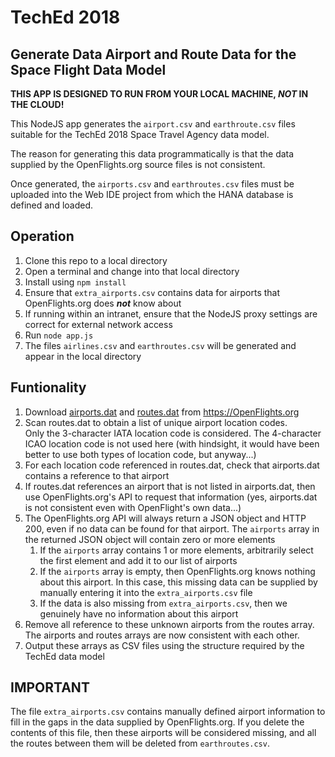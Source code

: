 # TechEd 2018

## Generate Data Airport and Route Data for the Space Flight Data Model

**THIS APP IS DESIGNED TO RUN FROM YOUR LOCAL MACHINE, *NOT* IN THE CLOUD!**

This NodeJS app generates the `airport.csv` and `earthroute.csv` files suitable for the TechEd 2018 Space Travel Agency data model.

The reason for generating this data programmatically is that the data supplied by the OpenFlights.org source files is not consistent.

Once generated, the `airports.csv` and `earthroutes.csv` files must be uploaded into the Web IDE project from which the HANA database is defined and loaded.

## Operation

1. Clone this repo to a local directory
1. Open a terminal and change into that local directory
1. Install using `npm install`
1. Ensure that `extra_airports.csv` contains data for airports that OpenFlights.org does ***not*** know about
1. If running within an intranet, ensure that the NodeJS proxy settings are correct for external network access
1. Run `node app.js`
1. The files `airlines.csv` and `earthroutes.csv` will be generated and appear in the local directory

## Funtionality

1. Download [airports.dat](https://raw.githubusercontent.com/jpatokal/openflights/master/data/airports.dat) and [routes.dat](https://raw.githubusercontent.com/jpatokal/openflights/master/data/routes.dat) from <https://OpenFlights.org>
1. Scan routes.dat to obtain a list of unique airport location codes.  
   Only the 3-character IATA location code is considered.  The 4-character ICAO location code is not used here (with hindsight, it would have been better to use both types of location code, but anyway...)
1. For each location code referenced in routes.dat, check that airports.dat contains a reference to that airport
1. If routes.dat references an airport that is not listed in airports.dat, then use OpenFlights.org's API to request that information (yes, airports.dat is not consistent even with OpenFlight's own data...)
1. The OpenFlights.org API will always return a JSON object and HTTP 200, even if no data can be found for that airport.  The `airports` array in the returned JSON object will contain zero or more elements
    1. If the `airports` array contains 1 or more elements, arbitrarily select the first element and add it to our list of airports
    1. If the `airports` array is empty, then OpenFlights.org knows nothing about this airport.  In this case, this missing data can be supplied by manually entering it into the `extra_airports.csv` file
    1. If the data is also missing from `extra_airports.csv`, then we genuinely have no information about this airport
1. Remove all reference to these unknown airports from the routes array. The airports and routes arrays are now consistent with each other.
1. Output these arrays as CSV files using the structure required by the TechEd data model

## IMPORTANT
The file `extra_airports.csv` contains manually defined airport information to fill in the gaps in the data supplied by OpenFlights.org.  If you delete the contents of this file, then these airports will be considered missing, and all the routes between them will be deleted from `earthroutes.csv`.


